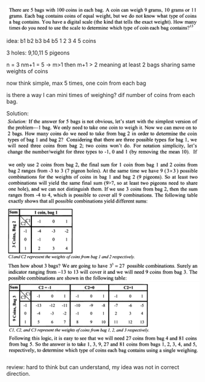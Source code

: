 ![alt text](counterfeit_coins_2_1.PNG "Question")

idea:
b1 b2 b3 b4 b5
1  2  3  4  5 coins

3 holes: 9,10,11
5 pigeons

n = 3
nm+1 = 5 -> m>1 
then m+1 > 2
meaning at least 2 bags sharing same weights of coins

now think simple, 
max 5 times, one coin from each bag

is there a way I can mini times of weighing?
dif number of coins from each bag.

Solution:
![alt text](counterfeit_coins_2_2.PNG "Question")
![alt text](counterfeit_coins_2_3.PNG "Question")
![alt text](counterfeit_coins_2_4.PNG "Question")

review:
hard to think but can understand, my idea was not in correct direction.
